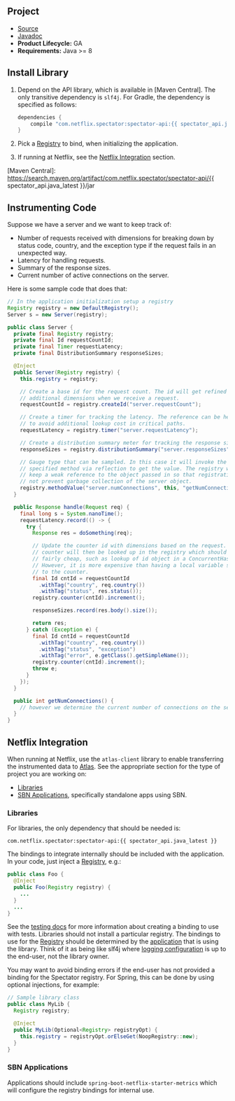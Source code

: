 ## Project

* [Source](https://github.com/Netflix/spectator)
* [Javadoc](https://www.javadoc.io/doc/com.netflix.spectator/spectator-api/) 
* **Product Lifecycle:** GA
* **Requirements:** Java >= 8

## Install Library

1. Depend on the API library, which is available in [Maven Central]. The only transitive dependency
is `slf4j`. For Gradle, the dependency is specified as follows:

    ```groovy
    dependencies {
        compile "com.netflix.spectator:spectator-api:{{ spectator_api.java_latest }}"
    }
    ```

1. Pick a [Registry] to bind, when initializing the application.

1. If running at Netflix, see the [Netflix Integration] section.

[Registry]: registry/overview.md
[Netflix Integration]: #netflix-integration
[Maven Central]: https://search.maven.org/artifact/com.netflix.spectator/spectator-api/{{ spectator_api.java_latest }}/jar

## Instrumenting Code

Suppose we have a server and we want to keep track of:

* Number of requests received with dimensions for breaking down by status code, country, and
  the exception type if the request fails in an unexpected way.
* Latency for handling requests.
* Summary of the response sizes.
* Current number of active connections on the server.

Here is some sample code that does that:

```java
// In the application initialization setup a registry
Registry registry = new DefaultRegistry();
Server s = new Server(registry);

public class Server {
  private final Registry registry;
  private final Id requestCountId;
  private final Timer requestLatency;
  private final DistributionSummary responseSizes;

  @Inject
  public Server(Registry registry) {
    this.registry = registry;

    // Create a base id for the request count. The id will get refined with
    // additional dimensions when we receive a request.
    requestCountId = registry.createId("server.requestCount");

    // Create a timer for tracking the latency. The reference can be held onto
    // to avoid additional lookup cost in critical paths.
    requestLatency = registry.timer("server.requestLatency");

    // Create a distribution summary meter for tracking the response sizes.
    responseSizes = registry.distributionSummary("server.responseSizes");

    // Gauge type that can be sampled. In this case it will invoke the
    // specified method via reflection to get the value. The registry will
    // keep a weak reference to the object passed in so that registration will
    // not prevent garbage collection of the server object.
    registry.methodValue("server.numConnections", this, "getNumConnections");
  }

  public Response handle(Request req) {
    final long s = System.nanoTime();
    requestLatency.record(() -> {
      try {
        Response res = doSomething(req);

        // Update the counter id with dimensions based on the request. The
        // counter will then be looked up in the registry which should be
        // fairly cheap, such as lookup of id object in a ConcurrentHashMap.
        // However, it is more expensive than having a local variable seti
        // to the counter.
        final Id cntId = requestCountId
          .withTag("country", req.country())
          .withTag("status", res.status());
        registry.counter(cntId).increment();

        responseSizes.record(res.body().size());

        return res;
      } catch (Exception e) {
        final Id cntId = requestCountId
          .withTag("country", req.country())
          .withTag("status", "exception")
          .withTag("error", e.getClass().getSimpleName());
        registry.counter(cntId).increment();
        throw e;
      }
    });
  }

  public int getNumConnections() {
    // however we determine the current number of connections on the server
  }
}
```

## Netflix Integration

When running at Netflix, use the `atlas-client` library to enable transferring the
instrumented data to [Atlas](../../../index.md). See the appropriate
section for the type of project you are working on:

* [Libraries](#libraries)
* [SBN Applications](#sbn-applications), specifically standalone apps using SBN.

### Libraries

For libraries, the only dependency that should be needed is:

```
com.netflix.spectator:spectator-api:{{ spectator_api.java_latest }}
```

The bindings to integrate internally should be included with the application. In your code,
just inject a [Registry], e.g.:

```java
public class Foo {
  @Inject
  public Foo(Registry registry) {
    ...
  }
  ...
}
```

See the [testing docs](testing.md) for more information about creating a binding to use with tests.
Libraries should not install a particular registry. The bindings to use for the [Registry] should be
determined by the [application](#sbn-applications) that is using the library. Think of it as being like
slf4j where [logging configuration] is up to the end-user, not the library owner.

[logging configuration]: https://www.slf4j.org/faq.html#configure_logging

You may want to avoid binding errors if the end-user has not provided a binding for the Spectator
registry. For Spring, this can be done by using optional injections, for example:

```java
// Sample library class
public class MyLib {
  Registry registry;

  @Inject
  public MyLib(Optional<Registry> registryOpt) {
    this.registry = registryOpt.orElseGet(NoopRegistry::new);
  }
}
```

### SBN Applications

Applications should include `spring-boot-netflix-starter-metrics` which will configure the
registry bindings for internal use.

